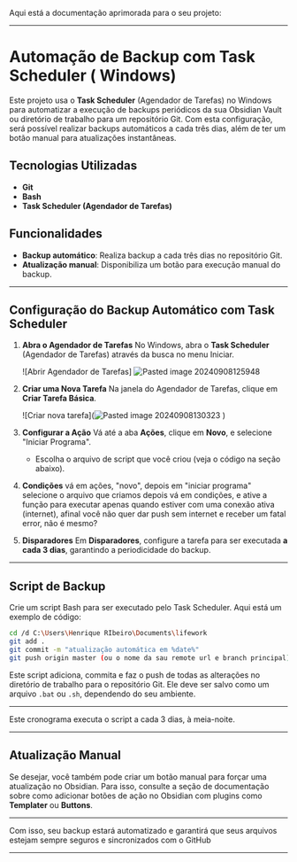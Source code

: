 Aqui está a documentação aprimorada para o seu projeto:

---

# Automação de Backup com Task Scheduler ( Windows)

Este projeto usa o **Task Scheduler** (Agendador de Tarefas) no Windows para automatizar a execução de backups periódicos da sua Obsidian Vault ou diretório de trabalho para um repositório Git. Com esta configuração, será possível realizar backups automáticos a cada três dias, além de ter um botão manual para atualizações instantâneas.

## Tecnologias Utilizadas
- **Git**
- **Bash**
- **Task Scheduler (Agendador de Tarefas)**

## Funcionalidades
- **Backup automático**: Realiza backup a cada três dias no repositório Git.
- **Atualização manual**: Disponibiliza um botão para execução manual do backup.

---

## Configuração do Backup Automático com Task Scheduler

1. **Abra o Agendador de Tarefas**
   No Windows, abra o **Task Scheduler** (Agendador de Tarefas) através da busca no menu Iniciar.

   ![Abrir Agendador de Tarefas]
   ![Pasted image 20240908125948](https://github.com/user-attachments/assets/f7a2d625-1625-463f-a9d2-76202b92abcd)


3. **Criar uma Nova Tarefa**
   Na janela do Agendador de Tarefas, clique em **Criar Tarefa Básica**.

   ![Criar nova tarefa](![Pasted image 20240908130323](https://github.com/user-attachments/assets/bdc191a4-ae19-4147-ae05-1f53828ba77d)
)

4. **Configurar a Ação**
   Vá até a aba **Ações**, clique em **Novo**, e selecione "Iniciar Programa". 
   - Escolha o arquivo de script que você criou (veja o código na seção abaixo).

5. **Condições**
   vá em ações, "novo", depois em "iniciar programa" selecione o arquivo que criamos depois vá em condições, e ative a função para executar apenas quando estiver com uma conexão ativa (internet), afinal você não quer dar push sem internet e receber um fatal error, não é mesmo?

6. **Disparadores**
   Em **Disparadores**, configure a tarefa para ser executada **a cada 3 dias**, garantindo a periodicidade do backup.

---

## Script de Backup

Crie um script Bash para ser executado pelo Task Scheduler. Aqui está um exemplo de código:

```bash
cd /d C:\Users\Henrique RIbeiro\Documents\lifework
git add .
git commit -m "atualização automática em %date%"
git push origin master (ou o nome da sau remote url e branch principal)
```

Este script adiciona, commita e faz o push de todas as alterações no diretório de trabalho para o repositório Git. Ele deve ser salvo como um arquivo `.bat` ou `.sh`, dependendo do seu ambiente.

---



Este cronograma executa o script a cada 3 dias, à meia-noite.

---

## Atualização Manual

Se desejar, você também pode criar um botão manual para forçar uma atualização no Obsidian. Para isso, consulte a seção de documentação sobre como adicionar botões de ação no Obsidian com plugins como **Templater** ou **Buttons**.

---

Com isso, seu backup estará automatizado e garantirá que seus arquivos estejam sempre seguros e sincronizados com o GitHub

---
